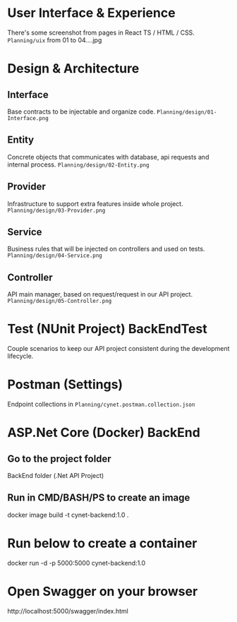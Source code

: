
# User Interface & Experience
There's some screenshot from pages in React TS / HTML / CSS.
`Planning/uix` from 01 to 04....jpg

# Design & Architecture

## Interface
Base contracts to be injectable and organize code.
`Planning/design/01-Interface.png`

## Entity
Concrete objects that communicates with database, api requests and internal process.
`Planning/design/02-Entity.png`

## Provider
Infrastructure to support extra features inside whole project.
`Planning/design/03-Provider.png`

## Service
Business rules that will be injected on controllers and used on tests.
`Planning/design/04-Service.png`

## Controller
API main manager, based on request/request in our API project.
`Planning/design/05-Controller.png`

# Test (NUnit Project) BackEndTest
Couple scenarios to keep our API project consistent during the development lifecycle.

# Postman (Settings)
Endpoint collections in `Planning/cynet.postman.collection.json`

# ASP.Net Core (Docker) BackEnd

## Go to the project folder
BackEnd folder (.Net API Project)

## Run in CMD/BASH/PS to create an image
docker image build -t cynet-backend:1.0 .

# Run below to create a container
docker run -d -p 5000:5000 cynet-backend:1.0

# Open Swagger on your browser
http://localhost:5000/swagger/index.html